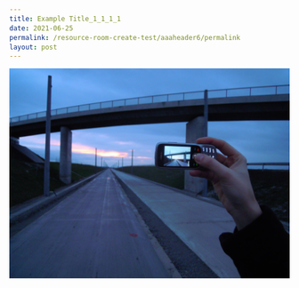 ```yaml
---
title: Example Title_1_1_1_1
date: 2021-06-25
permalink: /resource-room-create-test/aaaheader6/permalink
layout: post
---
```

![Alt text for image on Isomer site](/images/Another-1200px-Image_created_with_a_mobile_phone.png)